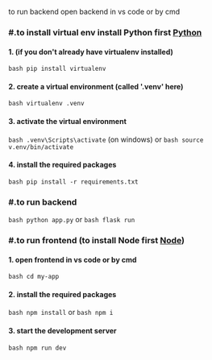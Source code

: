 to run backend 
open backend in vs code or by cmd
### #.to install virtual env install Python first [Python](https://www.python.org/ftp/python/3.13.3/python-3.13.3-amd64.exe)
#### 1. (if you don't already have virtualenv installed)
```bash pip install virtualenv ```
#### 2. create a virtual environment (called '.venv' here)
```bash virtualenv .venv```
#### 3. activate the virtual environment
```bash .venv\Scripts\activate``` (on windows) or ```bash source v.env/bin/activate```
#### 4. install the required packages
```bash pip install -r requirements.txt```
### #.to run backend
```bash python app.py``` or ```bash flask run ```
### #.to run frontend (to install Node first [Node](https://nodejs.org/en/download/))
#### 1. open frontend in vs code or by cmd
```bash cd my-app```
#### 2. install the required packages
```bash npm install``` or ```bash npm i```
#### 3. start the development server
```bash npm run dev``` 

